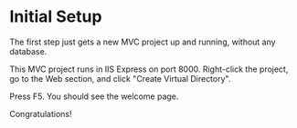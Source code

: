 Initial Setup
==============

The first step just gets a new MVC project up and running, without any database.

This MVC project runs in IIS Express on port 8000. Right-click the project,
go to the Web section, and click "Create Virtual Directory".

Press F5. You should see the welcome page.

Congratulations!
